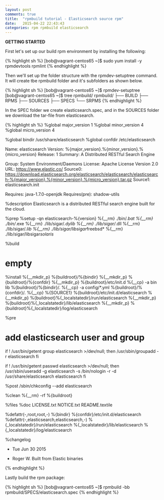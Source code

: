 ```yaml
---
layout: post
comments: true
title:  "rpmbuild tutorial - Elasticsearch source rpm"
date:   2015-04-22 22:43:43
categories: rpm rpmbuild elasticsearch 
---
```



**GETTING STARTED**

First let's set up our build rpm environment by installing the following:

{% highlight sh %}
[bob@vagrant-centos65 ~]$ sudo yum install -y rpmdevtools rpmlint
{% endhighlight %}

Then we'll set up the folder structure with the rpmdev-setuptree command. It will create tbe rpmbuild folder and it's subfolders as shown below.

{% highlight sh %}
[bob@vagrant-centos65 ~]$ rpmdev-setuptree
[bob@vagrant-centos65 ~]$ tree rpmbuild/
rpmbuild/
├── BUILD
├── RPMS
├── SOURCES
├── SPECS
└── SRPMS
{% endhighlight %}

In the SPEC folder we create elasticsearch.spec, and in the SOURCES folder we download the tar-file from elasticsearch.


{% highlight sh %}
%global major_version 1
%global minor_version 4
%global micro_version 4

%global bindir /usr/share/elasticsearch
%global confdir /etc/elasticsearch

Name:           elasticsearch
Version:        %{major_version}.%{minor_version}.%{micro_version}
Release:        1
Summary:        A Distributed RESTful Search Engine

Group:          System Environment/Daemons
License:        Apache License Version 2.0
URL:            https://www.elastic.co/
Source0:        https://download.elasticsearch.org/elasticsearch/elasticsearch/elasticsearch-%{major_version}.%{minor_version}.%{micro_version}.tar.gz
Source1:        elasticsearch.init

Requires:       java-1.7.0-openjdk
Requires(pre):  shadow-utils

%description
Elasticsearch is a distributed RESTful search engine built for the cloud.

%prep
%setup -qn elasticsearch-%{version}
%{__rm} ./bin/*.bat
%{__rm} ./bin/*.exe
%{__rm} ./lib/sigar/*.dylib
%{__rm} ./lib/sigar/*.dll
%{__rm} ./lib/sigar/*.lib
%{__rm} ./lib/sigar/libsigar*freebsd*
%{__rm} ./lib/sigar/libsigar*solaris*


%build
# empty

%install
%{__mkdir_p} %{buildroot}/%{bindir}
%{__mkdir_p} %{buildroot}/%{confdir}
%{__mkdir_p} %{buildroot}/etc/init.d
%{__cp} -a bin lib %{buildroot}/%{bindir}/.
%{__cp} -a config/*.yml %{buildroot}/%{confdir}/.
%{__cp}  %{SOURCE1} %{buildroot}/etc/init.d/elasticsearch
%{__mkdir_p} %{buildroot}%{_localstatedir}/run/elasticsearch
%{__mkdir_p} %{buildroot}%{_localstatedir}/lib/elasticsearch
%{__mkdir_p} %{buildroot}%{_localstatedir}/log/elasticsearch

%pre
# add elasticsearch user and group
if ! /usr/bin/getent group elasticsearch >/dev/null; then 
  /usr/sbin/groupadd -r elasticsearch
fi

if ! /usr/bin/getent passwd elasticsearch >/dev/null; then  
  /usr/sbin/useradd -g elasticsearch -s /bin/nologin -r -d /usr/share/elasticsearch elasticsearch
fi

%post
/sbin/chkconfig --add elasticsearch

%clean
%{__rm} -rf %{buildroot}

%files
%doc 
LICENSE.txt 
NOTICE.txt 
README.textile

%defattr(-,root,root,-)
%{bindir}
%{confdir}/etc/init.d/elasticsearch
%defattr(-,elasticsearch,elasticsearch,-)
%{_localstatedir}/run/elasticsearch
%{_localstatedir}/lib/elasticsearch
%{_localstatedir}/log/elasticsearch

%changelog
* Tue Jun 30 2015
- Roger W. Built from Elastic binaries

{% endhighlight %}

Lastly build the rpm package:


{% highlight sh %}
[bob@vagrant-centos65 ~]$ rpmbuild -bb rpmbuild/SPECS/elasticsearch.spec
{% endhighlight %}









